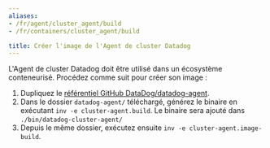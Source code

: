 ```yaml
---
aliases:
- /fr/agent/cluster_agent/build
- /fr/containers/cluster_agent/build

title: Créer l'image de l'Agent de cluster Datadog
---
```


L'Agent de cluster Datadog doit être utilisé dans un écosystème conteneurisé. Procédez comme suit pour créer son image :

1. Dupliquez le [référentiel GitHub DataDog/datadog-agent][1].
2. Dans le dossier `datadog-agent/` téléchargé, générez le binaire en exécutant `inv -e cluster-agent.build`. Le binaire sera ajouté dans `./bin/datadog-cluster-agent/`
3. Depuis le même dossier, exécutez ensuite `inv -e cluster-agent.image-build`.

[1]: https://github.com/DataDog/datadog-agent/
